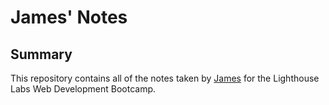 # James' Notes
## Summary
This repository contains all of the notes taken by [James](https://github.com/JehyunRa) for the Lighthouse Labs Web Development Bootcamp.